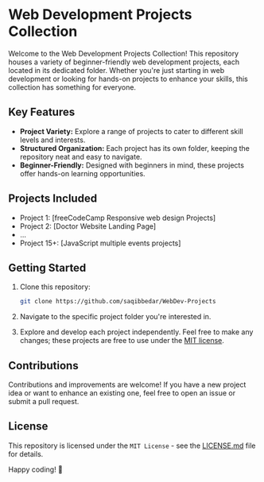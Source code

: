 # Web Development Projects Collection

Welcome to the Web Development Projects Collection! This repository houses a variety of beginner-friendly web development projects, each located in its dedicated folder. Whether you're just starting in web development or looking for hands-on projects to enhance your skills, this collection has something for everyone.

## Key Features

- **Project Variety:** Explore a range of projects to cater to different skill levels and interests.
- **Structured Organization:** Each project has its own folder, keeping the repository neat and easy to navigate.
- **Beginner-Friendly:** Designed with beginners in mind, these projects offer hands-on learning opportunities.

## Projects Included

- Project 1: [freeCodeCamp Responsive web design Projects]
- Project 2: [Doctor Website Landing Page]
- ...
- Project 15+: [JavaScript multiple events projects]

## Getting Started

1. Clone this repository:

    ```bash
    git clone https://github.com/saqibbedar/WebDev-Projects
    ```

2. Navigate to the specific project folder you're interested in.

3. Explore and develop each project independently. Feel free to make any changes; these projects are free to use under the [MIT license](https://github.com/saqibbedar/WebDev-Projects?tab=MIT-1-ov-file).

## Contributions

Contributions and improvements are welcome! If you have a new project idea or want to enhance an existing one, feel free to open an issue or submit a pull request.

## License

This repository is licensed under the `MIT License` - see the [LICENSE.md](https://github.com/saqibbedar/WebDev-Projects?tab=MIT-1-ov-file) file for details.

Happy coding! 🚀
